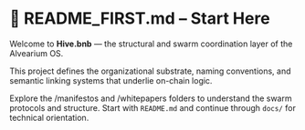 # 🐝 README_FIRST.md – Start Here

Welcome to **Hive.bnb** — the structural and swarm coordination layer of the Alvearium OS.

This project defines the organizational substrate, naming conventions, and semantic linking systems that underlie on-chain logic.

Explore the /manifestos and /whitepapers folders to understand the swarm protocols and structure. Start with `README.md` and continue through `docs/` for technical orientation.
